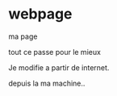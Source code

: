 # webpage
ma page

tout ce passe pour le mieux


Je modifie a partir de internet.


depuis la ma machine..
